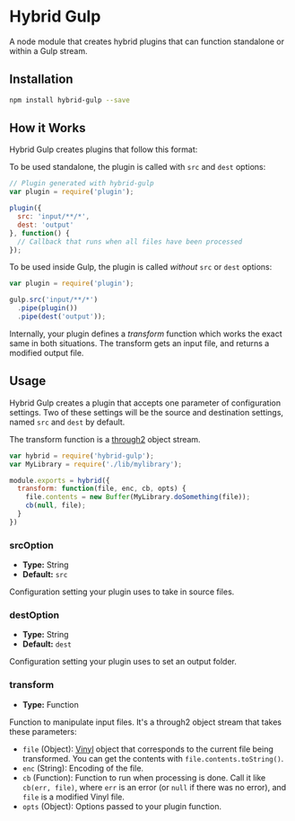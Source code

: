 # Hybrid Gulp

A node module that creates hybrid plugins that can function standalone or within a Gulp stream.

## Installation

```bash
npm install hybrid-gulp --save
```

## How it Works

Hybrid Gulp creates plugins that follow this format:

To be used standalone, the plugin is called with `src` and `dest` options:

```js
// Plugin generated with hybrid-gulp
var plugin = require('plugin');

plugin({
  src: 'input/**/*',
  dest: 'output'
}, function() {
  // Callback that runs when all files have been processed
});
```

To be used inside Gulp, the plugin is called *without* `src` or `dest` options:

```js
var plugin = require('plugin');

gulp.src('input/**/*')
  .pipe(plugin())
  .pipe(dest('output'));
```

Internally, your plugin defines a *transform* function which works the exact same in both situations. The transform gets an input file, and returns a modified output file.

## Usage

Hybrid Gulp creates a plugin that accepts one parameter of configuration settings. Two of these settings will be the source and destination settings, named `src` and `dest` by default.

The transform function is a [through2](https://npmjs.com/package/through2) object stream.

```js
var hybrid = require('hybrid-gulp');
var MyLibrary = require('./lib/mylibrary');

module.exports = hybrid({
  transform: function(file, enc, cb, opts) {
    file.contents = new Buffer(MyLibrary.doSomething(file));
    cb(null, file);
  }
})
```

### srcOption

- **Type:** String
- **Default:** `src`

Configuration setting your plugin uses to take in source files.

### destOption

- **Type:** String
- **Default:** `dest`

Configuration setting your plugin uses to set an output folder.

### transform

- **Type:** Function

Function to manipulate input files. It's a through2 object stream that takes these parameters:

- `file` (Object): [Vinyl](https://npmjs.com/package/vinyl) object that corresponds to the current file being transformed. You can get the contents with `file.contents.toString()`.
- `enc` (String): Encoding of the file.
- `cb` (Function): Function to run when processing is done. Call it like `cb(err, file)`, where `err` is an error (or `null` if there was no error), and `file` is a modified Vinyl file.
- `opts` (Object): Options passed to your plugin function.

